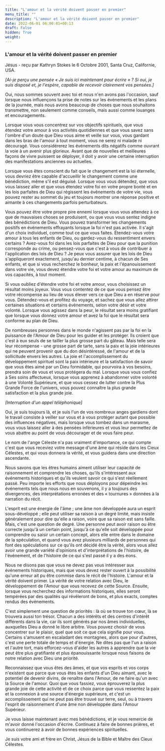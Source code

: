 ```yaml
---
title: "L'amour et la vérité doivent passer en premier"
menu_title: ""
description: "L'amour et la vérité doivent passer en premier"
date: 2022-06-01 06:00:01+00:13
draft: False
hidden: True
weight:
---
```

### L'amour et la vérité doivent passer en premier

Jésus - reçu par Kathryn Stokes le 6 Octobre 2001, Santa Cruz, Californie, USA.

*[Ai-je perçu une pensée « Je suis ici maintenant pour écrire » ? Si oui, je suis disposé et, je l'espère, capable de recevoir clairement vos pensées.]*

Oui, nous sommes souvent avec toi et nous n'en avons pas l'occasion, sauf lorsque nous influençons ta prise de notes sur les événements et les plans de la journée, mais nous avons beaucoup de choses que nous souhaitons transmettre, non seulement comme conseils, mais aussi comme louanges et encouragements.

Lorsque vous vous concentrez sur vos objectifs spirituels, que vous étendez votre amour à vos activités quotidiennes et que vous savez sans l'ombre d'un doute que Dieu vous aime et veille sur vous, vous gardant dans les bras de l'amour à tout moment, vous ne serez ni malade ni découragé. Vous considérerez les événements dits négatifs comme ouvrant la voie à un avenir plus glorieux. Avant que de nouvelles et meilleures façons de vivre puissent se déployer, il doit y avoir une certaine interruption des manifestations anciennes ou actuelles.

Lorsque vous êtes conscient du fait que le changement est la loi éternelle, vous devriez être capable d'accueillir le changement comme une bénédiction, même s'il est déguisé. Lorsque vous vous détendez, que vous vous laissez aller et que vous étendez votre foi en votre propre bonté et en les lois parfaites de Dieu qui régissent les événements de votre vie, vous pouvez rester au sommet du jeu et toujours montrer une réponse positive et aimante à ces changements parfois perturbateurs.

Vous pouvez être votre propre pire ennemi lorsque vous vous attendez à ce que de mauvaises choses se produisent, ou que vous vous sentez indigne des bénédictions de Dieu. Vous pouvez transformer les changements positifs en événements effrayants lorsque la foi n'est pas activée. Il s'agit d'un choix individuel, comme tout ce que vous faites. Étendez-vous votre amour à tous les enfants de Dieu, ou gardez-vous du ressentiment envers certains ? Avez-vous foi dans les lois parfaites de Dieu pour que la punition corresponde au crime, ou pensez-vous que c'est à vous de contribuer à l'application des lois de Dieu ? Je peux vous assurer que les lois de Dieu s'appliqueront exactement, jusqu'au dernier centime, à chacun de Ses enfants, et que si vous recherchez le bonheur, la paix et l'épanouissement dans votre vie, vous devez étendre votre foi et votre amour au maximum de vos capacités, à tout moment.

Si vous oubliez d'étendre votre foi et votre amour, vous choisissez un résultat moins joyeux. Vous vous contentez de ce que vous pensez être votre récompense au lieu de vous élever vers ce que Dieu a en réserve pour vous. Détendez-vous et profitez du voyage, et sachez que vous allez attirer certaines situations et certains événements, selon votre désir et votre volonté. Lorsque vous agissez dans la peur, le résultat sera moins gratifiant que lorsque vous donnez votre amour et avez la foi que le résultat sera conforme au plan de Dieu.

De nombreuses personnes dans le monde n'agissent pas par la foi en la puissance de l'Amour de Dieu pour les guider et les protéger. Ils croient que c'est à eux seuls de se tailler la plus grosse part du gâteau. Mais telle sera leur récompense - une grosse part de tarte, sans la paix et la joie intérieures qui ne peuvent provenir que du don désintéressé, de l'amour et de la sollicitude envers les autres. La joie et l'accomplissement du développement spirituel sont la paix intérieure et la satisfaction de savoir que vous êtes aimé par un Dieu formidable, qui pourvoira à vos besoins, prendra soin de vous et vous protégera du mal. Lorsque vous vous confiez à Ses soins affectueux, lorsque vous apprenez à abandonner votre volonté à une Volonté Supérieure, et que vous cessez de lutter contre la Plus Grande Force de l'univers, vous pouvez connaître la plus grande satisfaction et la plus grande joie.

*[Interruption d'un appel téléphonique]*

Oui, je suis toujours là, et je suis l'un de vos nombreux anges gardiens dont le travail consiste à veiller sur vous et à vous protéger autant que possible des influences négatives, mais lorsque vous tombez dans un marasme, vous vous laissez aller à des pensées inférieures et vous leur permettez de vous abattre au point de vous décourager et de vous faire peur.

Le nom de l'ange Céleste n'a pas vraiment d'importance, ce qui compte c'est que vous receviez votre message d'une âme qui réside dans les Cieux Célestes, et qui vous donnera la vérité, et vous guidera dans une direction ascendante.

Nous savons que les êtres humains aiment utiliser leur capacité de raisonnement et comprendre les choses, qu'ils s'intéressent aux événements historiques et qu'ils veulent savoir ce qui s'est réellement passé. Peu importe les efforts que nous déployons pour dépeindre les événements tels que nous nous en souvenons, il y a toujours des divergences, des interprétations erronées et des « tournures » données à la narration du récit.

L'esprit est une énergie de l'âme ; une âme non développée aura un esprit sous-développé ; elle peut utiliser sa raison à un degré limité, mais insiste généralement pour dire qu'elle a raison, voire que sa raison est sans faille. Mais, c'est une question de degré. Une personne peut avoir raison ou être correcte jusqu'à un certain point, jusqu'à ce qu'elle soit développée pour comprendre ou saisir un certain concept, alors elle entre dans le domaine de la spéculation, et quand vous avez plusieurs milliards de personnes qui font des spéculations sur ce qu'ils ont décidé être la vérité, alors vous allez avoir une grande variété d'opinions et d'interprétations de l'histoire, de l'événement, et de l'histoire de ce qui s'est passé il y a des éons.

Nous ne disons pas que vous ne devez pas vous intéresser aux événements historiques, mais que vous devez rester ouvert à la possibilité qu'une erreur ait pu être commise dans le récit de l'histoire. L'amour et la vérité doivent primer. La vérité de votre relation avec Dieu, le développement de l'Amour que vous recevez de cette Source. Ensuite, lorsque vous recherchez des informations historiques, elles seront tempérées par des qualités qui révéleront de bons, et plus exacts, comptes rendus des événements.

C'est simplement une question de priorités : là où se trouve ton cœur, là se trouvera aussi ton trésor. Chacun a des intérêts et des centres d'intérêt différents dans la vie, car ils sont générés par nos âmes individuelles, auxquelles Dieu a donné le libre arbitre. Vous pouvez choisir de vous concentrer sur le plaisir, quel que soit ce que cela signifie pour vous. Certains s'amusent en escaladant des montagnes, alors que pour d'autres, c'est une perte totale de temps et d'énergie. Ne dites pas que l'un a raison et l'autre tort, mais efforcez-vous d'aider les autres à apprendre que la vie peut être plus gratifiante et plus épanouissante lorsque nous faisons de notre relation avec Dieu une priorité.

Reconnaissez que vous êtes des âmes, et que vos esprits et vos corps n'existent que parce que vous êtes les enfants d'un Dieu aimant, avec le potentiel de devenir divins, de renaître dans l'Amour, de ne faire qu'un avec la Source de l'amour. Quoi que vous fassiez, vous éprouverez la plus grande joie de cette activité et de ce choix parce que vous ressentez la paix et la connexion à une source d'énergie supérieure, et c'est un accomplissement qui ne peut pas être trouvé sur terre, seul, ou à travers l'esprit de raisonnement d'une âme non développée dans l'Amour Supérieur.

Je vous laisse maintenant avec mes bénédictions, et je vous remercie de m'avoir donné l'occasion d'écrire. Continuez à faire de bonnes prières, et vous continuerez à avoir de bonnes expériences spirituelles.

Je suis votre ami et frère en Christ, Jésus de la Bible et Maître des Cieux Célestes.
